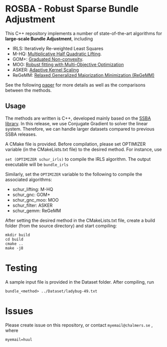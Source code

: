 # ROSBA - Robust Sparse Bundle Adjustment


This C++ repository implements a number of state-of-the-art algorithms for **large-scale Bundle Adjustment**, including 
- IRLS: Iteratively Re-weighted Least Squares
- M-HQ: [Multiplicative Half Quadratic Lifting](https://projet.liris.cnrs.fr/imagine/pub/proceedings/ECCV-2014/papers/8693/86930772.pdf).
- GOM+: [Graduated Non-convexity](https://openaccess.thecvf.com/content_ECCV_2018/papers/Christopher_Zach_Descending_lifting_or_ECCV_2018_paper.pdf).
- MOO:  [Robust fitting with Multi-Objective Optimization](https://openaccess.thecvf.com/content_ICCV_2019/papers/Zach_Pareto_Meets_Huber_Efficiently_Avoiding_Poor_Minima_in_Robust_Estimation_ICCV_2019_paper.pdf)
- ASKER: [Adaptive Kernel Scaling](https://www.researchgate.net/publication/349494643_Escaping_Poor_Local_Minima_in_Large_Scale_Robust_Estimation_Generalized_Majorization-Minimization_and_Filter_Methods)
- ReGeMM: [Relaxed Generalized Majorization Minimization (ReGeMM)](https://www.researchgate.net/publication/349494643_Escaping_Poor_Local_Minima_in_Large_Scale_Robust_Estimation_Generalized_Majorization-Minimization_and_Filter_Methods)

See the following [paper](https://www.researchgate.net/publication/349494643_Escaping_Poor_Local_Minima_in_Large_Scale_Robust_Estimation_Generalized_Majorization-Minimization_and_Filter_Methods) for more details as well as the comparisons between the methods.

## Usage
The methods are written is C++, developed mainly based on the [SSBA library](https://github.com/chzach/SSBA). In this release, we use Conjugate Gradient to solver the linear system. Therefore, we can handle larger datasets compared to previous SSBA releases.

A CMake file is provided. Before compilation, please set OPTIMIZER variable (in the CMakeLists.txt file) to the desired method. For instance, use 

``` set (OPTIMIZER schur_irls) ```
to compile the IRLS algorithm. The output executable will be `bundle_irls`

Similarly, set the ``OPTIMIZER`` variable to the following to compile the associated algorithms:
- schur_lifting: M-HQ
- schur_gnc: GOM+
- schur_gnc_moo: MOO
- schur_filter: ASKER
- schur_gemm: ReGeMM

After setting the desired method in the CMakeLists.txt file, create a build folder (from the source directory) and start compiling:

``` 
mkdir build
cd build
cmake ..
make -j8
```


# Testing 
A sample input file is provided in the Dataset folder. After compiling, run

```
bundle_<method> ../Dataset/ladybug-49.txt
```

# Issues
Please create issue on this repository, or contact ```myemail@chalmers.se``` , where 
```
myemail=huul
```



